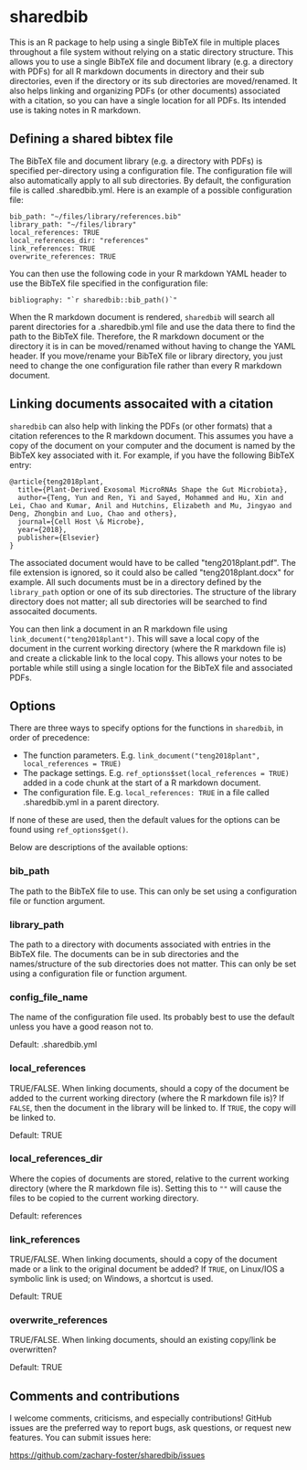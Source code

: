 
<!-- README.md is generated from README.Rmd. Please edit that file -->
sharedbib
=========

This is an R package to help using a single BibTeX file in multiple places throughout a file system without relying on a static directory structure. This allows you to use a single BibTeX file and document library (e.g. a directory with PDFs) for all R markdown documents in directory and their sub directories, even if the directory or its sub directories are moved/renamed. It also helps linking and organizing PDFs (or other documents) associated with a citation, so you can have a single location for all PDFs. Its intended use is taking notes in R markdown.

Defining a shared bibtex file
-----------------------------

The BibTeX file and document library (e.g. a directory with PDFs) is specified per-directory using a configuration file. The configuration file will also automatically apply to all sub directories. By default, the configuration file is called .sharedbib.yml. Here is an example of a possible configuration file:

    bib_path: "~/files/library/references.bib"
    library_path: "~/files/library"
    local_references: TRUE
    local_references_dir: "references" 
    link_references: TRUE
    overwrite_references: TRUE

You can then use the following code in your R markdown YAML header to use the BibTeX file specified in the configuration file:

`` bibliography: "`r sharedbib::bib_path()`" ``

When the R markdown document is rendered, `sharedbib` will search all parent directories for a .sharedbib.yml file and use the data there to find the path to the BibTeX file. Therefore, the R markdown document or the directory it is in can be moved/renamed without having to change the YAML header. If you move/rename your BibTeX file or library directory, you just need to change the one configuration file rather than every R markdown document.

Linking documents assocaited with a citation
--------------------------------------------

`sharedbib` can also help with linking the PDFs (or other formats) that a citation references to the R markdown document. This assumes you have a copy of the document on your computer and the document is named by the BibTeX key associated with it. For example, if you have the following BibTeX entry:

    @article{teng2018plant,
      title={Plant-Derived Exosomal MicroRNAs Shape the Gut Microbiota},
      author={Teng, Yun and Ren, Yi and Sayed, Mohammed and Hu, Xin and Lei, Chao and Kumar, Anil and Hutchins, Elizabeth and Mu, Jingyao and Deng, Zhongbin and Luo, Chao and others},
      journal={Cell Host \& Microbe},
      year={2018},
      publisher={Elsevier}
    }

The associated document would have to be called "teng2018plant.pdf". The file extension is ignored, so it could also be called "teng2018plant.docx" for example. All such documents must be in a directory defined by the `library_path` option or one of its sub directories. The structure of the library directory does not matter; all sub directories will be searched to find assocaited documents.

You can then link a document in an R markdown file using `link_document("teng2018plant")`. This will save a local copy of the document in the current working directory (where the R markdown file is) and create a clickable link to the local copy. This allows your notes to be portable while still using a single location for the BibTeX file and associated PDFs.

Options
-------

There are three ways to specify options for the functions in `sharedbib`, in order of precedence:

-   The function parameters. E.g. `link_document("teng2018plant", local_references = TRUE)`
-   The package settings. E.g. `ref_options$set(local_references = TRUE)` added in a code chunk at the start of a R markdown document.
-   The configuration file. E.g. `local_references: TRUE` in a file called .sharedbib.yml in a parent directory.

If none of these are used, then the default values for the options can be found using `ref_options$get()`.

Below are descriptions of the available options:

### bib\_path

The path to the BibTeX file to use. This can only be set using a configuration file or function argument.

### library\_path

The path to a directory with documents associated with entries in the BibTeX file. The documents can be in sub directories and the names/structure of the sub directories does not matter. This can only be set using a configuration file or function argument.

### config\_file\_name

The name of the configuration file used. Its probably best to use the default unless you have a good reason not to.

Default: .sharedbib.yml

### local\_references

TRUE/FALSE. When linking documents, should a copy of the document be added to the current working directory (where the R markdown file is)? If `FALSE`, then the document in the library will be linked to. If `TRUE`, the copy will be linked to.

Default: TRUE

### local\_references\_dir

Where the copies of documents are stored, relative to the current working directory (where the R markdown file is). Setting this to `""` will cause the files to be copied to the current working directory.

Default: references

### link\_references

TRUE/FALSE. When linking documents, should a copy of the document made or a link to the original document be added? If `TRUE`, on Linux/IOS a symbolic link is used; on Windows, a shortcut is used.

Default: TRUE

### overwrite\_references

TRUE/FALSE. When linking documents, should an existing copy/link be overwritten?

Default: TRUE

Comments and contributions
--------------------------

I welcome comments, criticisms, and especially contributions! GitHub issues are the preferred way to report bugs, ask questions, or request new features. You can submit issues here:

<https://github.com/zachary-foster/sharedbib/issues>
